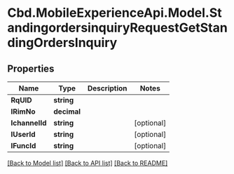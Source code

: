 # Cbd.MobileExperienceApi.Model.StandingordersinquiryRequestGetStandingOrdersInquiry

## Properties

Name | Type | Description | Notes
------------ | ------------- | ------------- | -------------
**RqUID** | **string** |  | 
**IRimNo** | **decimal** |  | 
**IchannelId** | **string** |  | [optional] 
**IUserId** | **string** |  | [optional] 
**IFuncId** | **string** |  | [optional] 

[[Back to Model list]](../README.md#documentation-for-models) [[Back to API list]](../README.md#documentation-for-api-endpoints) [[Back to README]](../README.md)

